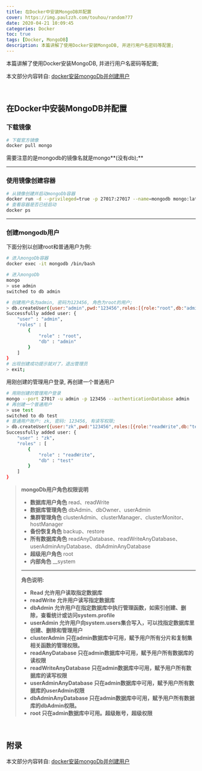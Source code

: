 ```yaml
---
title: 在Docker中安装MongoDB并配置
cover: https://img.paulzzh.com/touhou/random?77
date: 2020-04-21 10:09:45
categories: Docker
toc: true
tags: [Docker, MongoDB]
description: 本篇讲解了使用Docker安装MongoDB, 并进行用户名密码等配置;
---
```


本篇讲解了使用Docker安装MongoDB, 并进行用户名密码等配置;

本文部分内容转自: [docker安装mongoDb并创建用户](http://www.apgblogs.com/docker-mongodb/)

<br/>

<!--more-->

<!-- **目录:** -->

<!-- toc -->

<!-- <br/> -->

## 在Docker中安装MongoDB并配置

### 下载镜像

```bash
# 下载官方镜像
docker pull mongo
```

需要注意的是mongodb的镜像名就是mongo**(没有db);**

****

### 使用镜像创建容器

```bash
# 从镜像创建并启动mongoDb容器
docker run -d --privileged=true -p 27017:27017 --name=mongodb mongo:latest
# 查看容器是否已经启动
docker ps
```

****

### 创建mongodb用户

下面分别以创建root和普通用户为例:

```bash
# 进入mongoDb容器
docker exec -it mongodb /bin/bash

# 进入mongoDb
mongo
> use admin
switched to db admin

# 创建用户名为admin, 密码为123456, 角色为root的用户;
> db.createUser({user:"admin",pwd:"123456",roles:[{role:"root",db:"admin"}]});
Successfully added user: {
	"user" : "admin",
	"roles" : [
		{
			"role" : "root",
			"db" : "admin"
		}
	]
}
# 出现创建成功提示就对了，退出管理员
> exit;
```

用刚创建的管理用户登录, 再创建一个普通用户

```bash
# 用刚创建的管理用户登录
mongo --port 27017 -u admin -p 123456 --authenticationDatabase admin
# 再创建一个普通用户
> use test
switched to db test
# 普通用户账户: zk, 密码: 123456, 有读写权限;
> db.createUser({user:"zk",pwd:"123456",roles:[{role:"readWrite",db:"test"}]});
Successfully added user: {
	"user" : "zk",
	"roles" : [
		{
			"role" : "readWrite",
			"db" : "test"
		}
	]
}
```

>**mongoDb用户角色权限说明**
>
>-   **数据库用户角色** read、readWrite
>-   **数据库管理角色** dbAdmin、dbOwner、userAdmin
>-    **集群管理角色** clusterAdmin、clusterManager、clusterMonitor、  hostManager
>-    **备份恢复角色** backup、restore
>-    **所有数据库角色** readAnyDatabase、readWriteAnyDatabase、userAdminAnyDatabase、dbAdminAnyDatabase 
>-    **超级用户角色** root 
>-    **内部角色** __system 
>
>****
>
>**角色说明:**
>
>-   **Read 允许用户读取指定数据库**
>-   **readWrite 允许用户读写指定数据库**
>-   **dbAdmin 允许用户在指定数据库中执行管理函数，如索引创建、删除，查看统计或访问system.profile**
>-   **userAdmin 允许用户向system.users集合写入，可以找指定数据库里创建、删除和管理用户**
>-   **clusterAdmin 只在admin数据库中可用，赋予用户所有分片和复制集相关函数的管理权限。**
>-   **readAnyDatabase 只在admin数据库中可用，赋予用户所有数据库的读权限**
>-   **readWriteAnyDatabase 只在admin数据库中可用，赋予用户所有数据库的读写权限**
>-   **userAdminAnyDatabase 只在admin数据库中可用，赋予用户所有数据库的userAdmin权限**
>-   **dbAdminAnyDatabase 只在admin数据库中可用，赋予用户所有数据库的dbAdmin权限。**
>-   **root 只在admin数据库中可用。超级账号，超级权限**

<br/>


## 附录

本文部分内容转自: [docker安装mongoDb并创建用户](http://www.apgblogs.com/docker-mongodb/)

<br/>